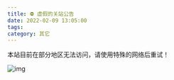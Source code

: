 ```yaml
---
title: ⛔ 虚假的关站公告
date: 2022-02-09 13:05:00
tags:
category: 其它
---
```


本站目前在部分地区无法访问，请使用特殊的网络后重试！

![img](https://www.helloimg.com/images/2022/02/08/GKunBm.png)
